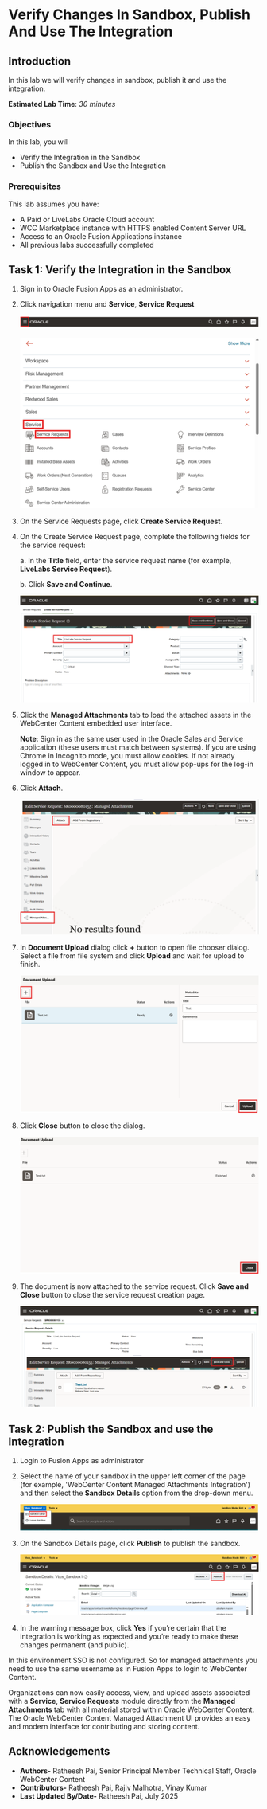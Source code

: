 # Verify Changes In Sandbox, Publish And Use The Integration

## Introduction

In this lab we will verify changes in sandbox, publish it and use the integration.

**Estimated Lab Time**: *30 minutes*

### Objectives

In this lab, you will

- Verify the Integration in the Sandbox
- Publish the Sandbox and Use the Integration

### Prerequisites

This lab assumes you have:

- A Paid or LiveLabs Oracle Cloud account
- WCC Marketplace instance with HTTPS enabled Content Server URL
- Access to an Oracle Fusion Applications instance
- All previous labs successfully completed

## Task 1: Verify the Integration in the Sandbox

1. Sign in to Oracle Fusion Apps as an administrator.

2. Click navigation menu and **Service**, **Service Request**

   ![This image shows Fusion Apps Menu](images/fa-menu.png "Fusion Apps Menu")

   ![This image shows Service Requests Menu](images/service-request-menu.png "Service Requests Menu")

3. On the Service Requests page, click **Create Service Request**.

4. On the Create Service Request page, complete the following fields for the service request:

    a.  In the **Title** field, enter the service request name (for example, **LiveLabs Service Request**).

    b.  Click **Save and Continue**.

   ![This image shows Service Request Details](images/service-request-details.png "Service Request Details")

5. Click the **Managed Attachments** tab to load the attached assets in the WebCenter Content embedded user interface.

    **Note**: Sign in as the same user used in the Oracle Sales and Service application (these users must match between systems). If you are using Chrome in Incognito mode, you must allow cookies. If not already logged in to WebCenter Content, you must allow pop-ups for the log-in window to appear.

6. Click **Attach**.

   ![This image shows Managed Attachments Tab](images/managed-attachments.png "Managed Attachments Tab")

7. In **Document Upload** dialog click **+** button to open file chooser dialog. Select a file from file system and click **Upload** and wait for upload to finish.

   ![This image shows Managed Attachments Upload Dialog](images/ma-upload-dialog.png "Managed Attachments Upload Dialog")

8. Click **Close** button to close the dialog.

   ![This image shows Managed Attachments Upload Dialog Close Button](images/ma-upload-close.png "Managed Attachments Upload Dialog Close Button")

9. The document is now attached to the service request. Click **Save and Close** button to close the service request creation page.

   ![This image shows Service Request Creation Close Button](images/service-request-save.png "Service Request Creation Close Button")

## Task 2: Publish the Sandbox and use the Integration

1. Login to Fusion Apps as administrator

2. Select the name of your sandbox in the upper left corner of the page (for example, 'WebCenter Content Managed Attachments Integration') and then select the **Sandbox Details** option from the drop-down menu.

   ![This image shows Sandbox Details Menu](images/sandbox-details.png "Sandbox Details Menu")

3. On the Sandbox Details page, click **Publish** to publish the sandbox.

   ![This image shows Sandbox Publish Button](images/sandbox-publish.png "Sandbox Publish Button")

4. In the warning message box, click **Yes** if you’re certain that the integration is working as expected and you’re ready to make these changes permanent (and public).

In this environment SSO is not configured. So for managed attachments you need to use the same username as in Fusion Apps to login to WebCenter Content.

Organizations can now easily access, view, and upload assets associated with a **Service**, **Service Requests** module directly from the **Managed Attachments** tab with all material stored within Oracle WebCenter Content. The Oracle WebCenter Content Managed Attachment UI provides an easy and modern interface for contributing and storing content.

## Acknowledgements

- **Authors-** Ratheesh Pai, Senior Principal Member Technical Staff, Oracle WebCenter Content
- **Contributors-** Ratheesh Pai, Rajiv Malhotra, Vinay Kumar
- **Last Updated By/Date-** Ratheesh Pai, July 2025
